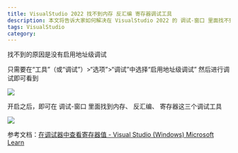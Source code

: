 ```yaml
---
title: VisualStudio 2022 找不到内存 反汇编 寄存器调试工具
description: 本文将告诉大家如何解决在 VisualStudio 2022 的 调试-窗口 里面找不到内存、 反汇编、 寄存器这三个调试工具的问题
tags: VisualStudio
category: 
---
```


<!-- CreateTime:2024/1/11 20:14:56 -->

<!-- 发布 -->
<!-- 博客 -->

找不到的原因是没有启用地址级调试

只需要在“工具”（或“调试”）>“选项”>“调试”中选择“启用地址级调试” 然后进行调试即可看到

<!-- ![](image/VisualStudio 2022 找不到内存 反汇编 寄存器调试工具/VisualStudio 2022 找不到内存 反汇编 寄存器调试工具1.png) -->
![](https://img2023.cnblogs.com/blog/1080237/202409/1080237-20240918203537154-940261210.png)

开启之后，即可在 调试-窗口 里面找到内存、 反汇编、 寄存器这三个调试工具

<!-- ![](image/VisualStudio 2022 找不到内存 反汇编 寄存器调试工具/VisualStudio 2022 找不到内存 反汇编 寄存器调试工具0.png) -->

![](https://img2023.cnblogs.com/blog/1080237/202409/1080237-20240918203537531-843430678.png)

参考文档：[在调试器中查看寄存器值 - Visual Studio (Windows) Microsoft Learn](https://learn.microsoft.com/zh-cn/visualstudio/debugger/how-to-use-the-registers-window?view=vs-2022 )
